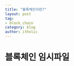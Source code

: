 ```yaml
---
title: "블록체인이란?"
layout: post
tag:
- block_chain
category: blog
author: itholic
---
```


# 블록체인 임시파일

